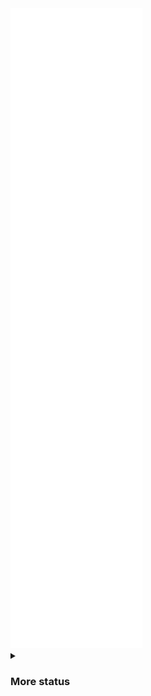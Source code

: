 <picture>
  <img src="/github-metrics.svg" alt="Metrics">
</picture>

<details>
  <summary><h3>More status</h3></summary>
  
## Holopin

[![@troke's Holopin board](https://holopin.me/troke)](https://holopin.io/@troke)

</details>
